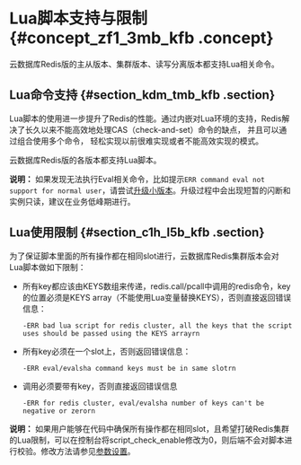 # Lua脚本支持与限制 {#concept_zf1_3mb_kfb .concept}

云数据库Redis版的主从版本、集群版本、读写分离版本都支持Lua相关命令。

## Lua命令支持 {#section_kdm_tmb_kfb .section}

Lua脚本的使用进一步提升了Redis的性能。通过内嵌对Lua环境的支持，Redis解决了长久以来不能高效地处理CAS（check-and-set）命令的缺点， 并且可以通过组合使用多个命令， 轻松实现以前很难实现或者不能高效实现的模式。

云数据库Redis版的各版本都支持Lua脚本。

**说明：** 如果发现无法执行Eval相关命令，比如提示`ERR command eval not support for normal user`，请尝试[升级小版本](cn.zh-CN/用户指南/管理实例/升级小版本.md#)。升级过程中会出现短暂的闪断和实例只读，建议在业务低峰期进行。

## Lua使用限制 {#section_c1h_l5b_kfb .section}

为了保证脚本里面的所有操作都在相同slot进行，云数据库Redis集群版本会对Lua脚本做如下限制：

-   所有key都应该由KEYS数组来传递，redis.call/pcall中调用的redis命令，key的位置必须是KEYS array（不能使用Lua变量替换KEYS），否则直接返回错误信息：

    ```
    -ERR bad lua script for redis cluster, all the keys that the script uses should be passed using the KEYS arrayrn
    ```

-   所有key必须在一个slot上，否则返回错误信息：

    ```
    -ERR eval/evalsha command keys must be in same slotrn
    ```

-   调用必须要带有key，否则直接返回错误信息

    ```
    -ERR for redis cluster, eval/evalsha number of keys can't be negative or zerorn
    ```


**说明：** 如果用户能够在代码中确保所有操作都在相同slot，且希望打破Redis集群的Lua限制，可以在控制台将script\_check\_enable修改为0，则后端不会对脚本进行校验。修改方法请参见[参数设置](cn.zh-CN/用户指南/管理实例/参数设置.md#)。

